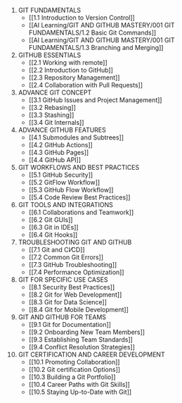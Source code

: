 1. GIT FUNDAMENTALS
	- [[1.1 Introduction to Version Control]]
	- [[AI Learning/GIT AND GITHUB MASTERY/001 GIT FUNDAMENTALS/1.2 Basic Git Commands]]
	- [[AI Learning/GIT AND GITHUB MASTERY/001 GIT FUNDAMENTALS/1.3 Branching and Merging]]
2. GITHUB ESSENTIALS
	- [[2.1 Working with remote]]
	- [[2.2 Introduction to GitHub]]
	- [[2.3 Repository Management]]
	- [[2.4 Collaboration with Pull Requests]]
3. ADVANCE GIT CONCEPT
	- [[3.1 GitHub Issues and Project Management]]
	- [[3.2 Rebasing]]
	- [[3.3 Stashing]]
	- [[3.4 Git Internals]]
4. ADVANCE GITHUB FEATURES
	- [[4.1 Submodules and Subtrees]]
	- [[4.2 GitHub Actions]]
	- [[4.3 GitHub Pages]]
	- [[4.4 GitHub API]]
5. GIT WORKFLOWS AND BEST PRACTICES
	- [[5.1 GitHub Security]]
	- [[5.2 GitFlow Workflow]]
	- [[5.3 GitHub Flow Workflow]]
	- [[5.4 Code Review Best Practices]]
6. GIT TOOLS AND INTEGRATIONS
	- [[6.1 Collaborations and Teamwork]]
	- [[6.2 Git GUIs]]
	- [[6.3 Git in IDEs]]
	- [[6.4 Git Hooks]]
7. TROUBLESHOOTING GIT AND GITHUB
	- [[7.1 Git and CI⁄CD]]
	- [[7.2 Common Git Errors]]
	- [[7.3 GitHub Troubleshooting]]
	- [[7.4 Performance Optimization]]
8. GIT FOR SPECIFIC USE CASES
	- [[8.1 Security Best Practices]]
	- [[8.2 Git for Web Development]]
	- [[8.3 Git for Data Science]]
	- [[8.4 Git for Mobile Development]]
9. GIT AND GITHUB FOR TEAMS
	- [[9.1 Git for Documentation]]
	- [[9.2 Onboarding New Team Members]]
	- [[9.3 Establishing Team Standards]]
	- [[9.4 Conflict Resolution Strategies]]
10. GIT CERTIFICATION AND CAREER DEVELOPMENT
	- [[10.1 Promoting Collaboration]]
	- [[10.2 Git certification Options]]
	- [[10.3 Building a Git Portfolio]]
	- [[10.4 Career Paths with Git Skills]]
	- [[10.5 Staying Up-to-Date with Git]]

